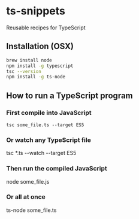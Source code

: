 # ts-snippets
Reusable recipes for TypeScript

## Installation (OSX)
```BASH
brew install node
npm install -g typescript
tsc --version
npm install -g ts-node
```

## How to run a TypeScript program
### First compile into JavaScript
`tsc some_file.ts --target ES5`

### Or watch any TypeScript file
tsc *.ts --watch --target ES5

### Then run the compiled JavaScript
node some_file.js

### Or all at once
ts-node some_file.ts
